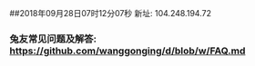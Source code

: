 ##2018年09月28日07时12分07秒 新址: 104.248.194.72
### 兔友常见问题及解答: https://github.com/wanggonging/d/blob/w/FAQ.md
